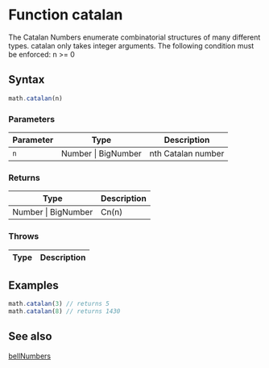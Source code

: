 <!-- Note: This file is automatically generated from source code comments. Changes made in this file will be overridden. -->

# Function catalan

The Catalan Numbers enumerate combinatorial structures of many different types.
catalan only takes integer arguments.
The following condition must be enforced: n >= 0


## Syntax

```js
math.catalan(n)
```

### Parameters

Parameter | Type | Description
--------- | ---- | -----------
`n` | Number &#124; BigNumber | nth Catalan number

### Returns

Type | Description
---- | -----------
Number &#124; BigNumber | Cn(n)


### Throws

Type | Description
---- | -----------


## Examples

```js
math.catalan(3) // returns 5
math.catalan(8) // returns 1430
```


## See also

[bellNumbers](bellNumbers.md)
